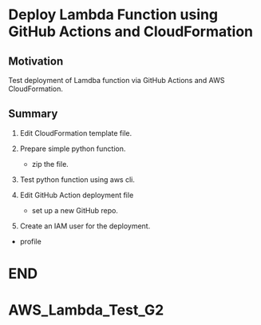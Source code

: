 # Deploy Lambda Function using GitHub Actions and CloudFormation

## Motivation

Test deployment of Lamdba function via GitHub Actions and AWS CloudFormation.

## Summary

1. Edit CloudFormation template file.

2. Prepare simple python function.
   - zip the file.

3. Test python function using aws cli. 

4. Edit GitHub Action deployment file
   - set up a new GitHub repo. 

5. Create an IAM user for the deployment.

* profile


<!-- ------------------------------  -->

# END

<!-- ####################  -->
# AWS_Lambda_Test_G2
